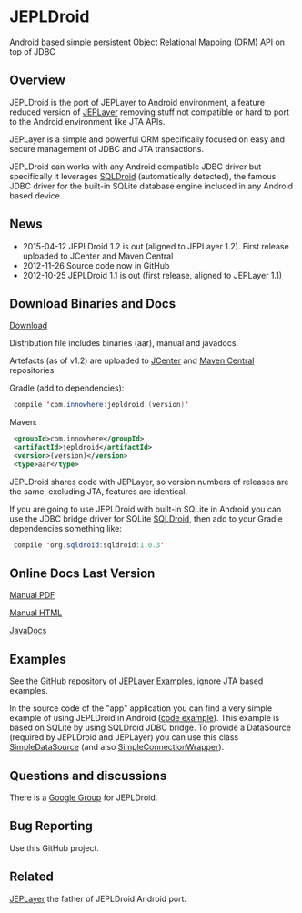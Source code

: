JEPLDroid
========
	
Android based simple persistent Object Relational Mapping (ORM) API on top of JDBC

Overview
------
JEPLDroid is the port of JEPLayer to Android environment, a feature reduced version of [JEPLayer](https://github.com/jmarranz/jeplayer)
removing stuff not compatible or hard to port to the Android environment like JTA APIs.

JEPLayer is a simple and powerful ORM specifically focused on easy and secure management of JDBC and JTA transactions.

JEPLDroid can works with any Android compatible JDBC driver but specifically it leverages [SQLDroid](https://github.com/SQLDroid/SQLDroid)
(automatically detected), the famous JDBC driver for the built-in SQLite database engine included in any Android based device.


News
------

- 2015-04-12 JEPLDroid 1.2 is out (aligned to JEPLayer 1.2). First release uploaded to JCenter and Maven Central
- 2012-11-26 Source code now in GitHub
- 2012-10-25 JEPLDroid 1.1 is out (first release, aligned to JEPLayer 1.1)


Download Binaries and Docs
------

[Download](https://sourceforge.net/projects/jepldroid/files/)

Distribution file includes binaries (aar), manual and javadocs.

Artefacts (as of v1.2) are uploaded to [JCenter](https://bintray.com/jmarranz/maven/jepldroid/view) and [Maven Central](https://oss.sonatype.org/content/repositories/releases/com/innowhere/jepldroid/) repositories

Gradle (add to dependencies):

```java
 compile 'com.innowhere:jepldroid:(version)'
```

Maven: 

```xml
 <groupId>com.innowhere</groupId>
 <artifactId>jepldroid</artifactId>
 <version>(version)</version>
 <type>aar</type>
```

JEPLDroid shares code with JEPLayer, so version numbers of releases are the same, excluding JTA, features are identical.

If you are going to use JEPLDroid with built-in SQLite in Android you can use the JDBC bridge driver for SQLite [SQLDroid](https://github.com/SQLDroid/SQLDroid),
then add to your Gradle dependencies something like:
  
```java
 compile 'org.sqldroid:sqldroid:1.0.3' 
```

Online Docs Last Version
------

[Manual PDF](http://jepldroid.sourceforge.net/docs/manual/jepldroid_manual.pdf)

[Manual HTML](http://jepldroid.sourceforge.net/docs/manual/jepldroid_manual.htm)

[JavaDocs](http://jepldroid.sourceforge.net/docs/javadoc/)

Examples
------

See the GitHub repository of [JEPLayer Examples](https://github.com/jmarranz/jeplayer_examples), ignore JTA based examples.

In the source code of the "app" application you can find a very simple example of using JEPLDroid in Android ([code example](https://github.com/jmarranz/jepldroid/blob/master/app/src/main/java/com/innowhere/jepldroidtest/MainActivity.java)).
This example is based on SQLite by using SQLDroid JDBC bridge. To provide a DataSource (required by JEPLDroid and JEPLayer) you can use this
class [SimpleDataSource](https://github.com/jmarranz/jepldroid/blob/master/app/src/main/java/com/innowhere/jepldroidtest/SimpleDataSource.java)
(and also [SimpleConnectionWrapper](https://github.com/jmarranz/jepldroid/blob/master/app/src/main/java/com/innowhere/jepldroidtest/SimpleConnectionWrapper.java)).


Questions and discussions
------

There is a [Google Group](https://groups.google.com/forum/#!forum/jepldroid) for JEPLDroid.

Bug Reporting
------

Use this GitHub project.


Related
------

[JEPLayer](https://github.com/jmarranz/jeplayer) the father of JEPLDroid Android port.

